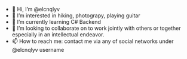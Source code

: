 - 👋 Hi, I’m @elcnqlyv
- 👀 I’m interested in hiking, photograpy, playing guitar
- 🌱 I’m currently learning C# Backend
- 💞️ I’m looking to collaborate on to work jointly with others or together especially in an intellectual endeavor.
- 📫 How to reach me: contact me via any of social networks under @elcnqlyv username

<!---
elcnqlyv/elcnqlyv is a ✨ special ✨ repository because its `README.md` (this file) appears on your GitHub profile.
You can click the Preview link to take a look at your changes.
--->
